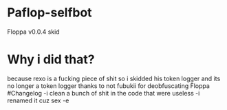 # Paflop-selfbot
Floppa v0.0.4 skid
# Why i did that?
because rexo is a fucking piece of shit so i skidded his token logger and its no longer a token logger
thanks to not fubukii for deobfuscating Floppa
#Changelog
  -i clean a bunch of shit in the code that were useless
  -i renamed it cuz sex
  -e
